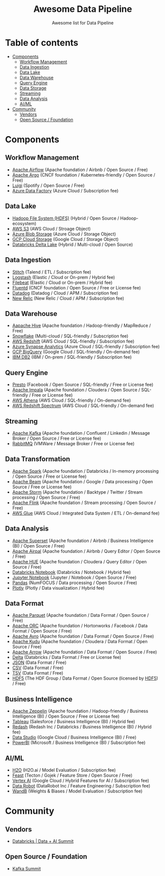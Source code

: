 <h1 align="center">Awesome Data Pipeline</h1>
<p align="center">Awesome list for Data Pipeline</p>

# Table of contents

- [Components](#components)
   - [Workflow Management](#workflow-management)
   - [Data Ingestion](#data-ingestion)
   - [Data Lake](#data-lake)
   - [Data Warehouse](#data-warehouse)
   - [Query Engine](#query-engine)
   - [Data Storage](#data-storage)
   - [Streaming](#streaming)
   - [Data Analysis](#data-analysis)
   - [AI/ML](#aiml)
- [Community](#community)
   - [Vendors](#vendors)
   - [Open Source / Foundation](#open-source--foundation)

# Components

## Workflow Management

- [Apache Airflow](https://airflow.apache.org/) (Apache foundation / Airbnb / Open Source / Free)
- [Apache Argo](https://argoproj.github.io/argo-workflows/) (CNCF foundation / Kubernetes-friendly / Open Source / Free)
- [Luigi](https://luigi.readthedocs.io/en/stable/) (Spotify / Open Source / Free)
- [Azure Data Factory](https://azure.microsoft.com/en-us/services/data-factory/) (Azure Cloud / Subscription fee)

## Data Lake

- [Hadoop File System (HDFS)](https://hadoop.apache.org/docs/r1.2.1/hdfs_design.html#Introduction) (Hybrid / Open Source / Hadoop-ecosystem)
- [AWS S3](https://aws.amazon.com/en/s3/) (AWS Cloud / Stroage Object)
- [Azure Blob Storage](https://azure.microsoft.com/en-us/services/storage/blobs) (Azure Cloud / Storage Object)
- [GCP Cloud Storage](https://cloud.google.com/storage/?hl=en) (Google Cloud / Storage Object)
- [Databricks Delta Lake](https://databricks.com/product/delta-lake-on-databricks) (Hybrid / Multi-cloud / Open Source)


## Data Ingestion

- [Stitch](https://www.stitchdata.com/) (Talend / ETL / Subscription fee)
- [Logstash](https://www.elastic.co/logstash/) (Elastic / Cloud or On-prem / Hybrid fee)
- [Filebeat](https://www.elastic.co/beats/filebeat) (Elastic / Cloud or On-prem / Hybrid fee)
- [Fluentd](https://www.fluentd.org/) (CNCF foundation / Open Source / Free or License fee)
- [Datadog](https://www.datadoghq.com/) (Datadog / Cloud / APM / Subscription fee)
- [New Relic](https://newrelic.com/) (New Relic / Cloud / APM / Subscription fee)

## Data Warehouse

- [Aapache Hive](https://hive.apache.org/) (Apache foundation / Hadoop-friendly / MapReduce / Free)
- [Snowflake](https://www.snowflake.com/) (Multi-cloud / SQL-friendly / Subscription fee)
- [AWS Redshift](https://aws.amazon.com/en/redshift/) (AWS Cloud / SQL-friendly / Subscription fee)
- [Azure Synapse Analytics](https://azure.microsoft.com/en-us/services/synapse-analytics/) (Azure Cloud / SQL-friendly / Subscription fee)
- [GCP BigQuery](https://cloud.google.com/bigquery/) (Google Cloud / SQL-friendly / On-demand fee)
- [IBM DB2](https://www.ibm.com/us-en/products/db2-database) (IBM / On-prem / SQL-friendly / Subscription fee)

## Query Engine

- [Presto](https://prestodb.io/) (Facebook / Open Source / SQL-friendly / Free or License fee)
- [Apache Impala](https://impala.apache.org/) (Apache foundation / Cloudera / Open Source / SQL-friendly / Free or License fee)
- [AWS Athena](https://aws.amazon.com/en/athena/) (AWS Cloud / SQL-friendly / On-demand fee)
- [AWS Redshift Spectrum](https://docs.aws.amazon.com/en_us/redshift/latest/dg/c-using-spectrum.html) (AWS Cloud / SQL-friendly / On-demand fee)

## Streaming

- [Apache Kafka](https://kafka.apache.org/) (Apache foundation / Confluent / Linkedin / Message Broker / Open Source / Free or License fee)
- [RabbitMQ](https://www.rabbitmq.com/) (VMWare / Message Broker / Free or License fee)

## Data Transformation

- [Apache Spark](https://spark.apache.org/) (Apache foundation / Databricks / In-memory processing / Open Source / Free or License fee)
- [Apache Beam](https://beam.apache.org/) (Apache foundation / Google / Data processing / Open Source / Free or License fee)
- [Apache Storm](https://storm.apache.org/) (Apache foundation / Backtype / Twitter / Stream processing / Open Source / Free)
- [Apache Flink](https://flink.apache.org/) (Apache foundation / Stream processing / Open Source / Free)
- [AWS Glue](https://aws.amazon.com/en/glue/) (AWS Cloud / Integrated Data System / ETL / On-demand fee)

## Data Analysis

- [Apache Superset](https://superset.apache.org/) (Apache foundation / Airbnb / Business Intelligence (BI) / Open Source / Free)
- [Apache Airpal](http://airbnb.io/airpal/) (Apache foundation / Airbnb / Query Editor / Open Source / Free)
- [Apache HUE](https://gethue.com/) (Apache foundation / Cloudera / Query Editor / Open Source / Free)
- [Databricks Notebook](https://docs.databricks.com/notebooks/index.html) (Databricks / Notebook / Hybrid fee)
- [Jupyter Notebook](https://jupyter.org/) (Jupyter / Notebook / Open Source / Free)
- [Pandas](https://pandas.pydata.org/) (NumFOCUS / Data processing / Open Source / Free)
- [Plotly](https://plotly.com/) (Plotly / Data visualization / Hybrid fee)

## Data Format

- [Apache Parquet](https://parquet.apache.org/) (Apache foundation / Data Format / Open Source / Free)
- [Apache ORC](https://orc.apache.org/) (Apache foundation / Hortonworks / Facebook / Data Format / Open Source / Free)
- [Apache Avro](https://avro.apache.org/) (Apache foundation / Data Format / Open Source / Free)
- [Apache Kudu](https://kudu.apache.org/) (Apache foundation / Cloudera / Data Format / Open Source / Free)
- [Apache Arrow](https://arrow.apache.org/) (Apache foundation / Data Format / Open Source / Free)
- [Delta](https://delta.io/) (Databricks / Data Format / Free or License fee)
- [JSON](https://www.json.org/) (Data Format / Free)
- [CSV](https://en.wikipedia.org/wiki/Comma-separated_values) (Data Format / Free)
- [TSV](https://en.wikipedia.org/wiki/Tab-separated_values) (Data Format / Free)
- [HDF5](https://www.hdfgroup.org/solutions/hdf5/) (The HDF Group / Data Format / Open Source (licensed by [HDF5](https://www.hdfgroup.org/licenses.)) / Free)

## Business Intelligence

- [Apache Zeppelin](https://zeppelin.apache.org/) (Apache foundation / Hadoop-friendly / Business Intelligence (BI) / Open Source / Free or License fee)
- [Tableau](https://www.tableau.com/) (Salesforce / Business Intelligence (BI) / Hybrid fee)
- [Redash](https://redash.io/) (Redash Inc / Databricks / Business Intelligence (BI) / Hybrid fee)
- [Data Studio](https://datastudio.google.com/) (Google Cloud / Business Intelligence (BI) / Free)
- [PowerBI](https://powerbi.microsoft.com/) (Microsoft / Business Intelligence (BI) / Subscription fee)

## AI/ML

- [H2O](https://www.h2o.ai/) (H2O.ai / Model Evaluation / Subscription fee)
- [Feast](https://feast.dev/) (Tecton / Gojek / Feature Store / Open Source / Free)
- [Vertex AI](https://cloud.google.com/vertex-ai) (Google Cloud / Hybrid Features for AI / Subscription fee)
- [Data Robot](https://www.datarobot.com/) (DataRobot Inc / Feature Engineering / Subscription fee)
- [WandB](https://wandb.ai/) (Weights & Biases / Model Evaluation / Subscription fee)

# Community

## Vendors

- [Databricks | Data + AI Summit](https://databricks.com/dataaisummit)

## Open Source / Foundation

- [Kafka Summit](https://www.kafka-summit.org/)

